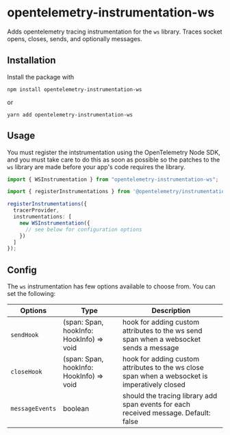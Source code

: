 # opentelemetry-instrumentation-ws

Adds opentelemetry tracing instrumentation for the `ws` library. Traces socket opens, closes, sends, and optionally messages.

## Installation

Install the package with

```
npm install opentelemetry-instrumentation-ws
```

or

```
yarn add opentelemetry-instrumentation-ws
```

## Usage

You must register the intstrumentation using the OpenTelemetry Node SDK, and you must take care to do this as soon as possible so the patches to the `ws` library are made before your app's code requires the library.

```typescript
import { WSInstrumentation } from "opentelemetry-instrumentation-ws";

import { registerInstrumentations } from '@opentelemetry/instrumentation';

registerInstrumentations({
  tracerProvider,
  instrumentations: [
    new WSInstrumentation({
      // see below for configuration options
    })
  ]
});
```

## Config

The `ws` instrumentation has few options available to choose from. You can set the following:

| Options         | Type                                     | Description                                                                                    |
| --------------- | ---------------------------------------- | ---------------------------------------------------------------------------------------------- |
| `sendHook`      | (span: Span, hookInfo: HookInfo) => void | hook for adding custom attributes to the ws send span when a websocket sends a message         |
| `closeHook`     | (span: Span, hookInfo: HookInfo) => void | hook for adding custom attributes to the ws close span when a websocket is imperatively closed |
| `messageEvents` | boolean                                  | should the tracing library add span events for each received message. Default: false           |
